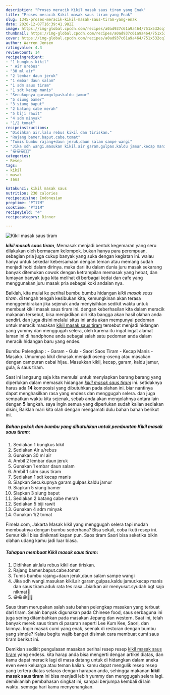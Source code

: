 ```yaml
---
description: "Proses meracik Kikil masak saus tiram yang Enak"
title: "Proses meracik Kikil masak saus tiram yang Enak"
slug: 1345-proses-meracik-kikil-masak-saus-tiram-yang-enak
date: 2020-12-07T16:39:41.982Z
image: https://img-global.cpcdn.com/recipes/a0ad937c61a9a464/751x532cq70/kikil-masak-saus-tiram-foto-resep-utama.jpg
thumbnail: https://img-global.cpcdn.com/recipes/a0ad937c61a9a464/751x532cq70/kikil-masak-saus-tiram-foto-resep-utama.jpg
cover: https://img-global.cpcdn.com/recipes/a0ad937c61a9a464/751x532cq70/kikil-masak-saus-tiram-foto-resep-utama.jpg
author: Warren Jensen
ratingvalue: 4.3
reviewcount: 14
recipeingredient:
- "1 bungkus kikil"
- " Air urebus"
- "30 ml air"
- "2 lembar daun jeruk"
- "1 embar daun salam"
- "1 sdm saus tiram"
- "1 sdt kecap manis"
- "Secukupnya garamgulpaskaldu jamur"
- "5 siung bamer"
- "3 siung baput"
- "2 batang cabe merah"
- "5 biji rawit"
- "4 sdm minyak"
- "1/2 tomat"
recipeinstructions:
- "Didihkan air.lalu rebus kikil dan tiriskan."
- "Rajang bamer.baput.cabe.tomat"
- "Tumis bumbu rajang+daun jeruk,daun salam sampe wangi"
- "Jika sdh wangi.masukan kikil.air garam.gulpas.kaldu jamur.kecap manis dan saus tiram.aduk rata tes rasa...biarkan air menyusut.syudah bgt sajo nikmat🤤"
- "😀😀😀🤗🤤"
categories:
- Resep
tags:
- kikil
- masak
- saus

katakunci: kikil masak saus 
nutrition: 230 calories
recipecuisine: Indonesian
preptime: "PT17M"
cooktime: "PT31M"
recipeyield: "4"
recipecategory: Dinner

---
```



![Kikil masak saus tiram](https://img-global.cpcdn.com/recipes/a0ad937c61a9a464/751x532cq70/kikil-masak-saus-tiram-foto-resep-utama.jpg)

<b><i>kikil masak saus tiram</i></b>, Memasak menjadi bentuk kegemaran yang seru dilakukan oleh bermacam kelompok. bukan hanya para perempuan, sebagian pria juga cukup banyak yang suka dengan kegiatan ini. walau hanya untuk sekedar kebersamaan dengan teman atau memang sudah menjadi hobi dalam dirinya. maka dari itu dalam dunia juru masak sekarang banyak ditemukan cowok dengan ketrampilan memasak yang hebat, dan lumayan banyak juga kita melihat di berbagai kedai dan cafe yang menggunakan juru masak pria sebagai koki andalan nya.

Baiklah, kita mulai ke perihal bumbu bumbu hidangan <i>kikil masak saus tiram</i>. di tengah tengah kesibukan kita, kemungkinan akan terasa menggembirakan jika sejenak anda menyisihkan sedikit waktu untuk membuat kikil masak saus tiram ini. dengan keberhasilan kita dalam meracik makanan tersebut, bisa menjadikan diri kita bangga akan hasil olahan anda sendiri. dan juga disini melalui situs ini anda akan mempunyai pedoman untuk meracik masakan <u>kikil masak saus tiram</u> tersebut menjadi hidangan yang yummy dan menggugah selera, oleh karena itu ingat ingat alamat laman ini di handphone anda sebagai salah satu pedoman anda dalam meracik hidangan baru yang endes.

Bumbu Pelengkap : - Garam - Gula - Saori Saos Tiram - Kecap Manis - Masako. Umumnya kikil dimasak menjadi oseng-oseng atau masakan dengan campuran cabai hijau. Masukkan kikil, kecap, garam, kaldu jamur, gula, &amp; saus tiram.


Saat ini langsung saja kita memulai untuk menyiapkan barang barang yang diperlukan dalam memasak hidangan <u><i>kikil masak saus tiram</i></u> ini. setidaknya harus ada <b>14</b> komposisi yang dibutuhkan pada olahan ini. biar nantinya dapat menghasilkan rasa yang endess dan menggugah selera. dan juga sempatkan waktu kita sejenak, sebab anda akan mengolahnya antara lain dengan <b>5</b> langkah. saya ingin semua yang diperlukan sudah kalian sediakan disini, Baiklah mari kita olah dengan mengamati dulu bahan bahan berikut ini.

<!--inarticleads1-->

##### Bahan pokok dan bumbu yang dibutuhkan untuk pembuatan Kikil masak saus tiram:

1. Sediakan 1 bungkus kikil
1. Sediakan  Air u/rebus
1. Gunakan 30 ml air
1. Ambil 2 lembar daun jeruk
1. Gunakan 1 embar daun salam
1. Ambil 1 sdm saus tiram
1. Sediakan 1 sdt kecap manis
1. Siapkan Secukupnya garam.gulpas.kaldu jamur
1. Siapkan 5 siung bamer
1. Siapkan 3 siung baput
1. Sediakan 2 batang cabe merah
1. Sediakan 5 biji rawit
1. Gunakan 4 sdm minyak
1. Gunakan 1/2 tomat


Fimela.com, Jakarta Masak kikil yang menggugah selera tapi mudah membuatnya dengan bumbu sederhana? Bisa sekali, coba ikuti resep ini. Semur kikil bisa dinikmati kapan pun. Saos tiram Saori bisa seketika bikin olahan udang kamu jadi luar biasa. 

<!--inarticleads2-->

##### Tahapan membuat Kikil masak saus tiram:

1. Didihkan air.lalu rebus kikil dan tiriskan.
1. Rajang bamer.baput.cabe.tomat
1. Tumis bumbu rajang+daun jeruk,daun salam sampe wangi
1. Jika sdh wangi.masukan kikil.air garam.gulpas.kaldu jamur.kecap manis dan saus tiram.aduk rata tes rasa...biarkan air menyusut.syudah bgt sajo nikmat🤤
1. 😀😀😀🤗🤤


Saus tiram merupakan salah satu bahan pelengkap masakan yang terbuat dari tiram. Selain banyak digunakan pada Chinese food, saus serbaguna ini juga sering ditambahkan pada masakan Jepang dan western. Saat ini, telah banyak merek saus tiram di pasaran seperti Lee Kum Kee, Saori, dan lainnya. Ingin masak cumi yang enak, seenak di restoran dengan bumbu yang simple? Kalau begitu wajib banget disimak cara membuat cumi saus tiram berikut ini. 

Demikian sedikit pengulasan masakan perihal resep resep <u>kikil masak saus tiram</u> yang endess. kita harap anda bisa mengerti dengan artikel diatas, dan kamu dapat meracik lagi di masa datang untuk di hidangkan dalam aneka even even keluarga atau teman kalian. kamu dapat mengulik resep resep yang tertera diatas selaras dengan harapan anda, sehingga makanan <b>kikil masak saus tiram</b> ini bisa menjadi lebih yummy dan menggugah selera lagi. demikianlah pembahasan singkat ini, sampai berjumpa kembali di lain waktu. semoga hari kamu menyenangkan.
